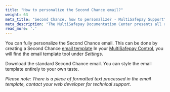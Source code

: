 ```yaml
---
title: "How to personalize the Second Chance email?"
weight: 63
meta_title: "Second Chance, how to personalize? - MultiSafepay Support"
meta_description: "The MultiSafepay Documentation Center presents all relevant information about our Plugins and API. You can also find support pages for Payment Methods, Tools and General Questions as well as the contact details of our Support and Integration Teams."
read_more: '.'
---
```


You can fully personalize the Second Chance email. This can be done by creating a Second Chance [email template](https://docs.multisafepay.com/tools/email-template/body-and-html/)
In your [MultiSafepay Control](https://merchant.multisafepay.com/), you will find the email template tool under _Settings_.

Download the standard Second Chance email. You can style the email template entirely to your own taste.

_Please note: There is a piece of formatted text processed in the email template, contact your web developer for technical support_.
